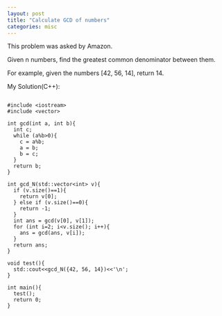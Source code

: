 ```yaml
---
layout: post
title: "Calculate GCD of numbers"
categories: misc
---
```


This problem was asked by Amazon.

Given n numbers, find the greatest common denominator between them.

For example, given the numbers [42, 56, 14], return 14.


My Solution(C++):
```

#include <iostream>
#include <vector>

int gcd(int a, int b){
  int c;
  while (a%b>0){
    c = a%b;
    a = b;
    b = c;
  }
  return b;
}

int gcd_N(std::vector<int> v){
  if (v.size()==1){
    return v[0];
  } else if (v.size()==0){
    return -1;
  }
  int ans = gcd(v[0], v[1]);
  for (int i=2; i<v.size(); i++){
    ans = gcd(ans, v[i]);
  }
  return ans;
}

void test(){
  std::cout<<gcd_N({42, 56, 14})<<'\n';
}

int main(){
  test();
  return 0;
}
```
